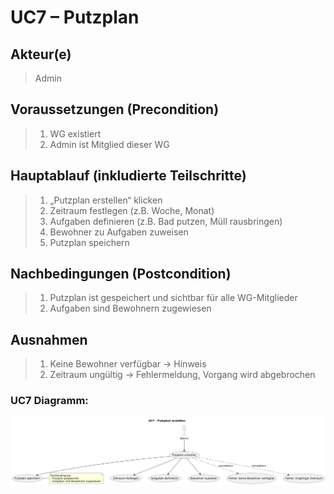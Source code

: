 # UC7 – Putzplan
## Akteur(e)
> Admin

## Voraussetzungen (Precondition)
> 1. WG existiert
> 2. Admin ist Mitglied dieser WG


## Hauptablauf (inkludierte Teilschritte)
> 1. „Putzplan erstellen“ klicken 
> 2. Zeitraum festlegen (z.B. Woche, Monat)
> 3. Aufgaben definieren (z.B. Bad putzen, Müll rausbringen)
> 4. Bewohner zu Aufgaben zuweisen 
> 5. Putzplan speichern



## Nachbedingungen (Postcondition)
> 1. Putzplan ist gespeichert und sichtbar für alle WG-Mitglieder 
> 2. Aufgaben sind Bewohnern zugewiesen



## Ausnahmen
> 1. Keine Bewohner verfügbar → Hinweis 
> 2. Zeitraum ungültig → Fehlermeldung, Vorgang wird abgebrochen




### UC7 Diagramm:
![UCD7.png](/docs/UMLs/Anwendungsfalldiagramme/UCD7.png)
